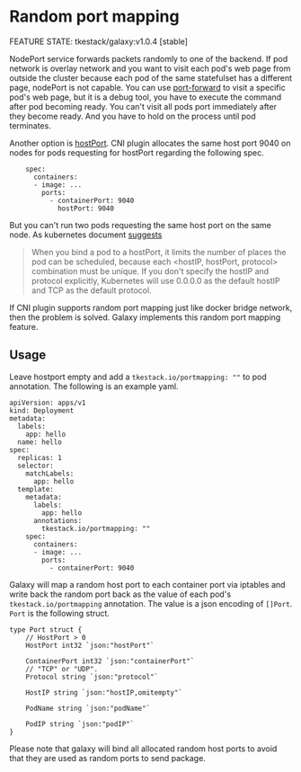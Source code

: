 # Random port mapping

FEATURE STATE: tkestack/galaxy:v1.0.4 [stable]

NodePort service forwards packets randomly to one of the backend. If pod network is overlay network and you want to
visit each pod's web page from outside the cluster because each pod of the same statefulset has a different page, nodePort
is not capable. You can use [port-forward](https://kubernetes.io/docs/tasks/access-application-cluster/port-forward-access-application-cluster/)
to visit a specific pod's web page, but it is a debug tool, you have to execute the command after pod becoming ready. You
can't visit all pods port immediately after they become ready. And you have to hold on the process until pod terminates.

Another option is [hostPort](https://kubernetes.io/docs/concepts/extend-kubernetes/compute-storage-net/network-plugins/#support-hostport).
CNI plugin allocates the same host port 9040 on nodes for pods requesting for hostPort regarding the following spec.

```
    spec:
      containers:
      - image: ...
        ports:
          - containerPort: 9040
            hostPort: 9040
```

But you can't run two pods requesting the same host port on the same node. As kubernetes document [suggests](https://kubernetes.io/docs/concepts/configuration/overview/)

> When you bind a pod to a hostPort, it limits the number of places the pod can be scheduled, because each <hostIP,
> hostPort, protocol> combination must be unique. If you don't specify the hostIP and protocol explicitly, Kubernetes
> will use 0.0.0.0 as the default hostIP and TCP as the default protocol.

If CNI plugin supports random port mapping just like docker bridge network, then the problem is solved. Galaxy implements
this random port mapping feature.

## Usage

Leave hostport empty and add a `tkestack.io/portmapping: ""` to pod annotation. The following is an example yaml.

```
apiVersion: apps/v1
kind: Deployment
metadata:
  labels:
    app: hello
  name: hello
spec:
  replicas: 1
  selector:
    matchLabels:
      app: hello
  template:
    metadata:
      labels:
        app: hello
      annotations:
        tkestack.io/portmapping: ""
    spec:
      containers:
      - image: ...
        ports:
          - containerPort: 9040
```

Galaxy will map a random host port to each container port via iptables and write back the random port back as the value 
of each pod's `tkestack.io/portmapping` annotation. The value is a json encoding of `[]Port`. `Port` is the following struct.

```
type Port struct {
    // HostPort > 0
    HostPort int32 `json:"hostPort"`

    ContainerPort int32 `json:"containerPort"`
    // "TCP" or "UDP".
    Protocol string `json:"protocol"`

    HostIP string `json:"hostIP,omitempty"`
 
    PodName string `json:"podName"`
 
    PodIP string `json:"podIP"`
}
```

Please note that galaxy will bind all allocated random host ports to avoid that they are used as random ports to send package.
